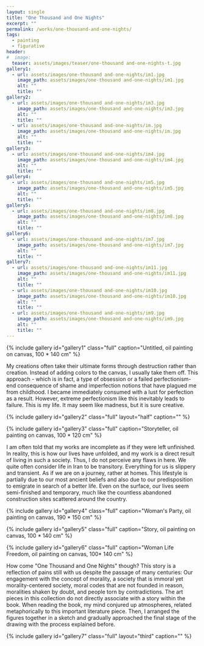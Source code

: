 ```yaml
---
layout: single
title: "One Thousand and One Nights"
excerpt: ""
permalink: /works/one-thousand-and-one-nights/
tags:
  - painting
  - figurative
header:
#  image: 
  teaser: assets/images/teaser/one-thousand and-one-nights-t.jpg
gallery1:
  - url: assets/images/one-thousand and-one-nights/im1.jpg
    image_path: assets/images/one-thousand and-one-nights/im1.jpg
    alt: ""
    title: ""
gallery2:
  - url: assets/images/one-thousand and-one-nights/im3.jpg
    image_path: assets/images/one-thousand and-one-nights/im3.jpg
    alt: ""
    title: ""
  - url: assets/images/one-thousand and-one-nights/im.jpg
    image_path: assets/images/one-thousand and-one-nights/im.jpg
    alt: ""
    title: ""
gallery3:
  - url: assets/images/one-thousand and-one-nights/im4.jpg
    image_path: assets/images/one-thousand and-one-nights/im4.jpg
    alt: ""
    title: ""
gallery4:
  - url: assets/images/one-thousand and-one-nights/im5.jpg
    image_path: assets/images/one-thousand and-one-nights/im5.jpg
    alt: ""
    title: ""
gallery5:
  - url: assets/images/one-thousand and-one-nights/im8.jpg
    image_path: assets/images/one-thousand and-one-nights/im8.jpg
    alt: ""
    title: ""
gallery6:
  - url: assets/images/one-thousand and-one-nights/im7.jpg
    image_path: assets/images/one-thousand and-one-nights/im7.jpg
    alt: ""
    title: ""
gallery7:
  - url: assets/images/one-thousand and-one-nights/im11.jpg
    image_path: assets/images/one-thousand and-one-nights/im11.jpg
    alt: ""
    title: ""
  - url: assets/images/one-thousand and-one-nights/im10.jpg
    image_path: assets/images/one-thousand and-one-nights/im10.jpg
    alt: ""
    title: ""
  - url: assets/images/one-thousand and-one-nights/im9.jpg
    image_path: assets/images/one-thousand and-one-nights/im9.jpg
    alt: ""
    title: ""
---
```


{% include gallery id="gallery1" class="full" caption="Untitled, oil painting on canvas, 100 * 140 cm" %}

My creations often take their ultimate forms through destruction rather than creation. Instead of adding colors to the canvas, I usually take them off. 
This approach - which is in fact, a type of obsession or a failed perfectionism- end consequence of shame and imperfection notions that have plagued me from childhood. I became immediately consumed with a lust for perfection as a result. However, extreme perfectionism like this inevitably leads to failure.
This is my life. It may seem like madness, but it is sure creative.

{% include gallery id="gallery2" class="full" layout="half" caption="" %}

{% include gallery id="gallery3" class="full" caption="Storyteller, oil painting on canvas, 100 * 120 cm" %}

I am often told that my works are incomplete as if they were left unfinished. In reality, this is how our lives have unfolded, and my work is a direct result of living in such a society. Thus, I do not perceive any flaws in here.
We quite often consider life in Iran to be transitory. Everything for us is slippery and transient. As if we are on a journey, rather at homes. This lifestyle is partially due to our most ancient beliefs and also due to our predisposition to emigrate in search of a better life. Even on the surface, our lives seem semi-finished and temporary, much like the countless abandoned construction sites scattered around the country.

{% include gallery id="gallery4" class="full" caption="Woman's Party, oil painting on canvas, 190 * 150 cm" %}

{% include gallery id="gallery5" class="full" caption="Story, oil painting on canvas, 100 * 140 cm" %}

{% include gallery id="gallery6" class="full" caption="Woman Life Freedom, oil painting on canvas, 100* 140 cm" %}

How come "One Thousand and One Nights" though? This story is a reflection of pains still with us despite the passage of many centuries: Our engagement with the concept of morality, a society that is immoral yet morality-centered society, moral codes that are not founded in reason, moralities shaken by doubt, and people torn by contradictions.
The art pieces in this collection do not directly associate with a story within the book. When reading the book, my mind conjured up atmospheres, related metaphorically to this important literature piece. Then, I arranged the figures together in a sketch and gradually approached the final stage of the drawing with the process explained before.

{% include gallery id="gallery7" class="full" layout="third" caption="" %}
